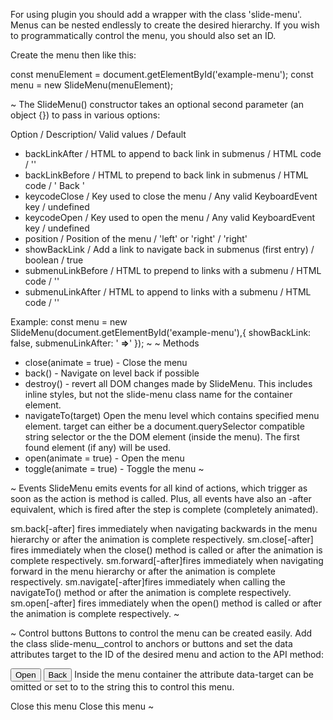 For using plugin you should add a wrapper with the class 'slide-menu'.
Menus can be nested endlessly to create the desired hierarchy.
If you wish to programmatically control the menu, you should also set an ID.
 
Create the menu then like this:

const menuElement = document.getElementById('example-menu');
const menu = new SlideMenu(menuElement);


~
The SlideMenu() constructor takes an optional second parameter (an object {}) to pass in various options:

  Option  /  Description/  Valid values  /  Default
- backLinkAfter  /  HTML to append to back link in submenus  /  HTML code  /  ''
- backLinkBefore /  HTML to prepend to back link in submenus  /	HTML code  /  '<span class="prew-default-double-arrows"> Back </span>'
- keycodeClose / Key used to close the menu / Any valid KeyboardEvent key /	undefined
- keycodeOpen /	Key used to open the menu	/ Any valid KeyboardEvent key /	undefined
- position	/ Position of the menu /	'left' or 'right' /	'right'
- showBackLink	/ Add a link to navigate back in submenus (first entry) / 	boolean /	true
- submenuLinkBefore	/ HTML to prepend to links with a submenu /	HTML code /	''
- submenuLinkAfter	/ HTML to append to links with a submenu / HTML code /	'<span class="next-default-arrow"></span>'


Example:
const menu = new SlideMenu(document.getElementById('example-menu'),{
     showBackLink: false,
     submenuLinkAfter: ' <strong>⇒</strong>'
 });
~
~
Methods
- close(animate = true) - Close the menu
- back() - Navigate on level back if possible
- destroy() - revert all DOM changes made by SlideMenu. This includes inline styles, but not the slide-menu class name for the container element.
- navigateTo(target) Open the menu level which contains specified menu element. target can either be a document.querySelector compatible string selector or the the DOM element (inside the menu). The first found element (if any) will be used.
- open(animate = true) - Open the menu
- toggle(animate = true) - Toggle the menu
~

~
Events
SlideMenu emits events for all kind of actions, which trigger as soon as the action is method is called. Plus, all events have also an <event>-after equivalent, which is fired after the step is complete (completely animated).

sm.back[-after] fires immediately when navigating backwards in the menu hierarchy or after the animation is complete respectively.
sm.close[-after] fires immediately when the close() method is called or after the animation is complete respectively.
sm.forward[-after]fires immediately when navigating forward in the menu hierarchy or after the animation is complete respectively.
sm.navigate[-after]fires immediately when calling the navigateTo() method or after the animation is complete respectively.
sm.open[-after] fires immediately when the open() method is called or after the animation is complete respectively.
~

~
Control buttons
Buttons to control the menu can be created easily. Add the class slide-menu__control to anchors or buttons and set the data attributes target to the ID of the desired menu and action to the API method:

<button type="button" class="slide-menu__control" data-action="open">Open</button>
<button type="button" class="slide-menu__control" data-action="back">Back</button>
Inside the menu container the attribute data-target can be omitted or set to to the string this to control this menu.

<a class="slide-menu-control" data-action="close">Close this menu</a>
<a class="slide-menu-control" data-target="this" data-action="close">Close this menu</a>
~


